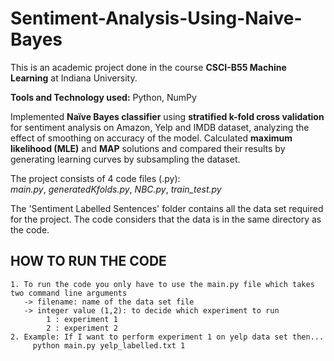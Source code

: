 # Sentiment-Analysis-Using-Naive-Bayes
This is an academic project done in the course **CSCI-B55 Machine Learning** at Indiana University.

**Tools and Technology used:** Python, NumPy

Implemented **Naïve Bayes classifier** using **stratified k-fold cross validation** for sentiment analysis on Amazon, Yelp and IMDB 
dataset, analyzing the effect of smoothing on accuracy of the model. Calculated **maximum likelihood (MLE)** and **MAP** solutions and 
compared their results by generating learning curves by subsampling the dataset.

The project consists of 4 code files (.py):\
_main.py_, _generatedKfolds.py_, _NBC.py_, _train_test.py_

The 'Sentiment Labelled Sentences' folder contains all the data set required for the project. The code considers that the data is in the same directory as the code.

## HOW TO RUN THE CODE
    1. To run the code you only have to use the main.py file which takes two command line arguments
       -> filename: name of the data set file
       -> integer value (1,2): to decide which experiment to run
	        1 : experiment 1
	        2 : experiment 2
    2. Example: If I want to perform experiment 1 on yelp data set then...
	     python main.py yelp_labelled.txt 1
